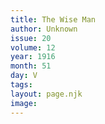 ```yaml
---
title: The Wise Man
author: Unknown
issue: 20
volume: 12
year: 1916
month: 51
day: V
tags:
layout: page.njk
image:
---
```

